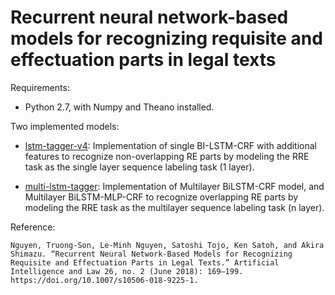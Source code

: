 # Recurrent neural network-based models for recognizing requisite and effectuation parts in legal texts


Requirements:

*  Python 2.7, with Numpy and Theano installed.


Two implemented models:

* [lstm-tagger-v4](https://github.com/ntson2002/re-tagging/tree/master/lstm-tagger-v4): Implementation of single BI-LSTM-CRF with additional features to recognize non-overlapping RE parts by modeling the RRE task as the single layer sequence labeling task (1 layer). 

* [multi-lstm-tagger](https://github.com/ntson2002/re-tagging/tree/master/multi-lstm-tagger): Implementation of Multilayer BiLSTM-CRF model, and Multilayer BiLSTM-MLP-CRF to recognize overlapping RE parts by modeling the RRE task as the multilayer sequence labeling task (n layer).

Reference:

```
Nguyen, Truong-Son, Le-Minh Nguyen, Satoshi Tojo, Ken Satoh, and Akira Shimazu. “Recurrent Neural Network-Based Models for Recognizing Requisite and Effectuation Parts in Legal Texts.” Artificial Intelligence and Law 26, no. 2 (June 2018): 169–199. https://doi.org/10.1007/s10506-018-9225-1.
```
